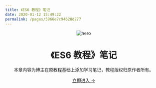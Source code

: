 ```yaml
---
title: 《ES6 教程》笔记
date: 2020-01-12 15:49:22
permalink: /pages/5966e7c94628d277
---
```


<main aria-labelledby="main-title" class="home">
  <header class="hero">
    <img src="https://cdn.jsdelivr.net/gh/xugaoyi/image_store/blog/20200112160453.png" alt="hero">
    <h1 id="main-title">《ES6 教程》笔记</h1>
    <p class="description">本章内容为博主在原教程基础上添加学习笔记，教程版权归原作者所有。</p>
    <p class="action">
      <a href="/pages/f344d070a1031ef7/" class="nav-link action-button">立即进入 →</a>
    </p>
  </header>
  <div class="custom content default"></div>
</main>
